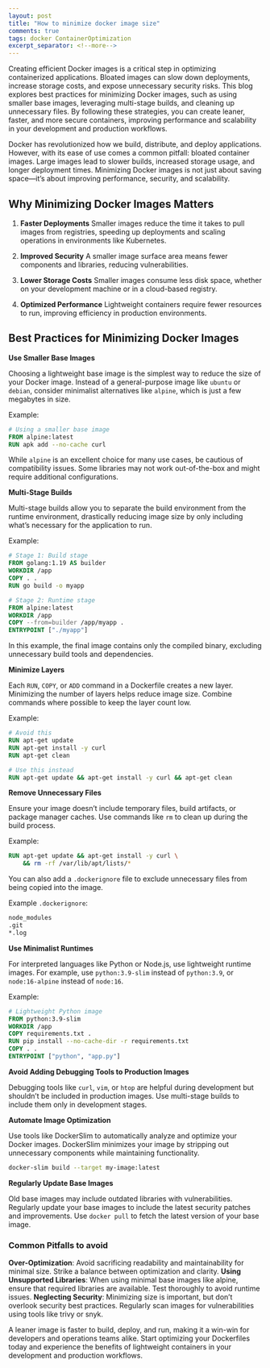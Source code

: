 ```yaml
---
layout: post
title: "How to minimize docker image size"
comments: true
tags: docker ContainerOptimization
excerpt_separator: <!--more-->
---
```


Creating efficient Docker images is a critical step in optimizing containerized applications. Bloated images can slow down deployments, increase storage costs, and expose unnecessary security risks. This blog explores best practices for minimizing Docker images, such as using smaller base images, leveraging multi-stage builds, and cleaning up unnecessary files. By following these strategies, you can create leaner, faster, and more secure containers, improving performance and scalability in your development and production workflows.
<!--more-->

Docker has revolutionized how we build, distribute, and deploy applications. However, with its ease of use comes a common pitfall: bloated container images. Large images lead to slower builds, increased storage usage, and longer deployment times. Minimizing Docker images is not just about saving space—it’s about improving performance, security, and scalability.

## Why Minimizing Docker Images Matters

1. **Faster Deployments**
Smaller images reduce the time it takes to pull images from registries, speeding up deployments and scaling operations in environments like Kubernetes.

2. **Improved Security**
A smaller image surface area means fewer components and libraries, reducing vulnerabilities.

3. **Lower Storage Costs**
Smaller images consume less disk space, whether on your development machine or in a cloud-based registry.

4. **Optimized Performance**
Lightweight containers require fewer resources to run, improving efficiency in production environments.

## Best Practices for Minimizing Docker Images

**Use Smaller Base Images** 

Choosing a lightweight base image is the simplest way to reduce the size of your Docker image. Instead of a general-purpose image like `ubuntu` or `debian`, consider minimalist alternatives like `alpine`, which is just a few megabytes in size.

Example:

```dockerfile
# Using a smaller base image
FROM alpine:latest
RUN apk add --no-cache curl
```

While `alpine` is an excellent choice for many use cases, be cautious of compatibility issues. Some libraries may not work out-of-the-box and might require additional configurations.

**Multi-Stage Builds** 

Multi-stage builds allow you to separate the build environment from the runtime environment, drastically reducing image size by only including what’s necessary for the application to run.

Example:

```dockerfile
# Stage 1: Build stage
FROM golang:1.19 AS builder
WORKDIR /app
COPY . .
RUN go build -o myapp

# Stage 2: Runtime stage
FROM alpine:latest
WORKDIR /app
COPY --from=builder /app/myapp .
ENTRYPOINT ["./myapp"]
```

In this example, the final image contains only the compiled binary, excluding unnecessary build tools and dependencies.

**Minimize Layers** 

Each `RUN`, `COPY`, or `ADD` command in a Dockerfile creates a new layer. Minimizing the number of layers helps reduce image size. Combine commands where possible to keep the layer count low.

Example:

```dockerfile
# Avoid this
RUN apt-get update
RUN apt-get install -y curl
RUN apt-get clean

# Use this instead
RUN apt-get update && apt-get install -y curl && apt-get clean
```

**Remove Unnecessary Files** 

Ensure your image doesn’t include temporary files, build artifacts, or package manager caches. Use commands like `rm` to clean up during the build process.

Example:

```dockerfile
RUN apt-get update && apt-get install -y curl \
    && rm -rf /var/lib/apt/lists/*
```

You can also add a `.dockerignore` file to exclude unnecessary files from being copied into the image.

Example `.dockerignore`:

```bash
node_modules
.git
*.log
```

**Use Minimalist Runtimes** 

For interpreted languages like Python or Node.js, use lightweight runtime images. For example, use `python:3.9-slim` instead of `python:3.9`, or `node:16-alpine` instead of `node:16`.

Example:

```dockerfile
# Lightweight Python image
FROM python:3.9-slim
WORKDIR /app
COPY requirements.txt .
RUN pip install --no-cache-dir -r requirements.txt
COPY . .
ENTRYPOINT ["python", "app.py"]
```

**Avoid Adding Debugging Tools to Production Images** 

Debugging tools like `curl`, `vim`, or `htop` are helpful during development but shouldn’t be included in production images. Use multi-stage builds to include them only in development stages.

**Automate Image Optimization** 

Use tools like DockerSlim to automatically analyze and optimize your Docker images. DockerSlim minimizes your image by stripping out unnecessary components while maintaining functionality.

```bash
docker-slim build --target my-image:latest
```

**Regularly Update Base Images** 

Old base images may include outdated libraries with vulnerabilities. Regularly update your base images to include the latest security patches and improvements. Use `docker pull` to fetch the latest version of your base image.

### Common Pitfalls to avoid

**Over-Optimization**: Avoid sacrificing readability and maintainability for minimal size. Strike a balance between optimization and clarity.
**Using Unsupported Libraries**: When using minimal base images like alpine, ensure that required libraries are available. Test thoroughly to avoid runtime issues.
**Neglecting Security**: Minimizing size is important, but don’t overlook security best practices. Regularly scan images for vulnerabilities using tools like trivy or snyk.

A leaner image is faster to build, deploy, and run, making it a win-win for developers and operations teams alike. Start optimizing your Dockerfiles today and experience the benefits of lightweight containers in your development and production workflows.

